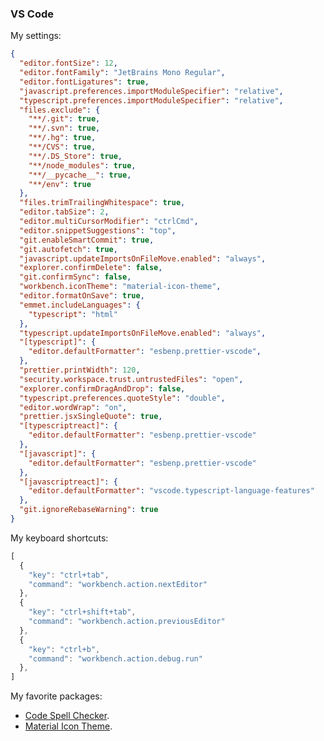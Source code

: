 ### VS Code

My settings:

```json
{
  "editor.fontSize": 12,
  "editor.fontFamily": "JetBrains Mono Regular",
  "editor.fontLigatures": true,
  "javascript.preferences.importModuleSpecifier": "relative",
  "typescript.preferences.importModuleSpecifier": "relative",
  "files.exclude": {
    "**/.git": true,
    "**/.svn": true,
    "**/.hg": true,
    "**/CVS": true,
    "**/.DS_Store": true,
    "**/node_modules": true,
    "**/__pycache__": true,
    "**/env": true
  },
  "files.trimTrailingWhitespace": true,
  "editor.tabSize": 2,
  "editor.multiCursorModifier": "ctrlCmd",
  "editor.snippetSuggestions": "top",
  "git.enableSmartCommit": true,
  "git.autofetch": true,
  "javascript.updateImportsOnFileMove.enabled": "always",
  "explorer.confirmDelete": false,
  "git.confirmSync": false,
  "workbench.iconTheme": "material-icon-theme",
  "editor.formatOnSave": true,
  "emmet.includeLanguages": {
    "typescript": "html"
  },
  "typescript.updateImportsOnFileMove.enabled": "always",
  "[typescript]": {
    "editor.defaultFormatter": "esbenp.prettier-vscode",
  },
  "prettier.printWidth": 120,
  "security.workspace.trust.untrustedFiles": "open",
  "explorer.confirmDragAndDrop": false,
  "typescript.preferences.quoteStyle": "double",
  "editor.wordWrap": "on",
  "prettier.jsxSingleQuote": true,
  "[typescriptreact]": {
    "editor.defaultFormatter": "esbenp.prettier-vscode"
  },
  "[javascript]": {
    "editor.defaultFormatter": "esbenp.prettier-vscode"
  },
  "[javascriptreact]": {
    "editor.defaultFormatter": "vscode.typescript-language-features"
  },
  "git.ignoreRebaseWarning": true
}
```

My keyboard shortcuts:

```javascript
[
  {
    "key": "ctrl+tab",
    "command": "workbench.action.nextEditor"
  },
  {
    "key": "ctrl+shift+tab",
    "command": "workbench.action.previousEditor"
  },
  {
    "key": "ctrl+b",
    "command": "workbench.action.debug.run"
  },
]
```

My favorite packages:

- [Code Spell Checker](https://marketplace.visualstudio.com/items?itemName=streetsidesoftware.code-spell-checker).
- [Material Icon Theme](https://marketplace.visualstudio.com/items?itemName=PKief.material-icon-theme).
